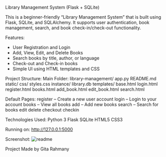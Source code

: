 Library Management System (Flask + SQLite)

This is a beginner-friendly “Library Management System” that is  built using Flask, SQLite, and SQLAlchemy. It supports user authentication, book management, search, and book check-in/check-out functionality.

Features:
-  User Registration and Login 
-  Add, View, Edit, and Delete Books
-  Search books by title, author, or language
- Check-out and Check-in books 
-  Simple UI using HTML templates and CSS

Project Structure:
Main Folder:
library-management/
  app.py 
  README.md
  static/
    css/
    styles.css 
  instance/
    library.db 
  templates/ 
    base.html
    login.html
    register.html
    books.html
    add_book.html
    edit_book.html
    search.html

 Default Pages:
register – Create a new user account
login – Login to your account
books – View all books 
add – Add new books
search – Search for books
edit
delete
checkout
checkin

Technologies Used:
Python 3
Flask
SQLite
HTML5 
CSS3

 Running on:  http://127.0.0.1:5000

Screenshot:
![readme](https://github.com/user-attachments/assets/b90d7da6-4241-4af1-82e8-8362586f7380)







Project Made by Gita Rahmany
